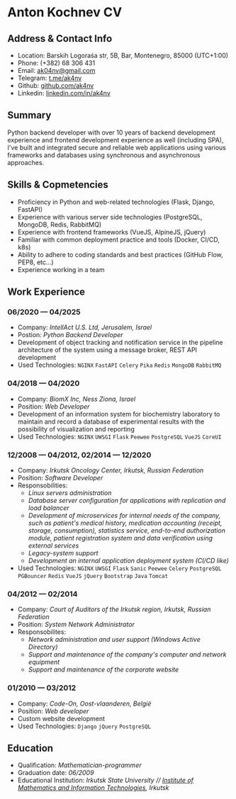 # Anton Kochnev CV

## Address & Contact Info
- Location: Barskih Logoraśa str, 5B, Bar, Montenegro, 85000 (UTC+1:00)
- Phone: (+382) 68 306 431
- Email: ak04nv@gmail.com
- Telegram: [t.me/ak4nv](t.me/ak4nv)
- Github: [github.com/ak4nv](github.com/ak4nv)
- Linkedin: [linkedin.com/in/ak4nv](linkedin.com/in/ak4nv/)

## Summary
Python backend developer with over 10 years of backend development experience and frontend development experience as well (including SPA), I've built and integrated secure and reliable web applications using various frameworks and databases using synchronous and asynchronous approaches.

## Skills & Copmetencies
- Proficiency in Python and web-related technologies (Flask, Django, FastAPI)
- Experience with various server side technologies (PostgreSQL, MongoDB, Redis, RabbitMQ)
- Experience with frontend frameworks (VueJS, AlpineJS, jQuery)
- Familiar with common deployment practice and tools  (Docker, CI/CD, k8s)
- Ability to adhere to coding standards and best practices (GitHub Flow, PEP8, etc…)
- Experience working in a team

## Work Experience
### 06/2020 — 04/2025
- Company: _IntellAct U.S. Ltd, Jerusalem, Israel_
- Postion: _Python Backend Developer_
- Development of object tracking and notification service in the pipeline architecture of the system using a message broker, REST API development
- Used Technologies: `NGINX` `FastAPI` `Celery` `Pika` `Redis` `MongoDB` `RabbitMQ`

### 04/2018 — 04/2020
- Company: _BiomX Inc, Ness Ziona, Israel_
- Position: _Web Developer_
- Development of an information system for biochemistry laboratory to maintain and record a database of experimental results with the possibility of visualization and reporting
- Used Technologies: `NGINX` `UWSGI` `Flask` `Peewee` `PostgreSQL` `VueJS` `CoreUI`

### 12/2008 — 04/2012, 02/2014 — 12/2020
- Company: _Irkutsk Oncology Center, Irkutsk, Russian Federation_
- Position: _Software Developer_
- Responsobilities:
  - _Linux servers administration_
  - _Database server configuration for applications with replication and load balancer_
  - _Development of microservices for internal needs of the company, such as patient's medical history, medication accounting (receipt, storage, consumption), statistics service, end-to-end authorization module, patient registration system and data verification using external services_
  - _Legacy-system support_
  - _Development an internal application deployment system (CI/CD like)_
- Used Technologies: `NGINX` `UWSGI` `Flask` `Sanic` `Peewee` `Celery` `PostgreSQL` `PGBouncer` `Redis` `VueJS` `jQuery` `Bootstrap` `Java` `Tomcat`

### 04/2012 — 02/2014
- Company: _Court of Auditors of the Irkutsk region, Irkutsk, Russian Federation_
- Position: _System Network Administrator_
- Responsobilites:
  - _Network administration and user support (Windows Active Directory)_
  - _Support and maintenance of the company's computer and network equipment_
  - _Support and maintenance of the corporate website_

### 01/2010 — 03/2012
- Company: _Code-On, Oost-vlaanderen, België_
- Position: _Web developer_
- Custom website development
- Used Technologies: `Django` `jQuery` `PostgreSQL`

## Education
- Qualification: _Mathematician-programmer_
- Graduation date: _06/2009_
- Educational Institution: _Irkutsk State University // [Institute of Mathematics and Information Technologies](https://math.isu.ru), Irkutsk_

